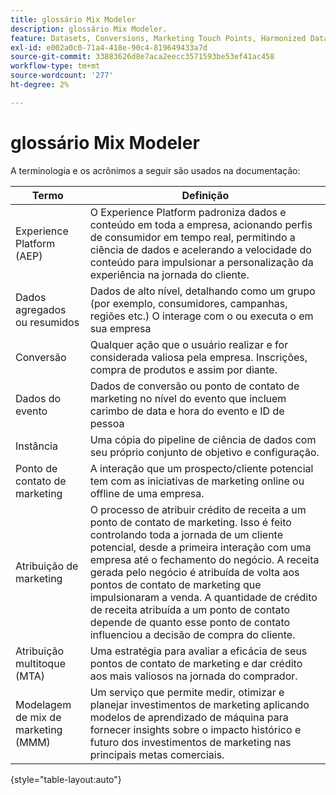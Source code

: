 ```yaml
---
title: glossário Mix Modeler
description: glossário Mix Modeler.
feature: Datasets, Conversions, Marketing Touch Points, Harmonized Data
exl-id: e002a0c0-71a4-418e-90c4-819649433a7d
source-git-commit: 33883626d8e7aca2eecc3571593be53ef41ac458
workflow-type: tm+mt
source-wordcount: '277'
ht-degree: 2%

---
```


# glossário Mix Modeler

A terminologia e os acrônimos a seguir são usados na documentação:

| Termo | Definição |
|---|---|
| Experience Platform (AEP) | O Experience Platform padroniza dados e conteúdo em toda a empresa, acionando perfis de consumidor em tempo real, permitindo a ciência de dados e acelerando a velocidade do conteúdo para impulsionar a personalização da experiência na jornada do cliente. |
| Dados agregados ou resumidos | Dados de alto nível, detalhando como um grupo (por exemplo, consumidores, campanhas, regiões etc.) O interage com o ou executa o em sua empresa |
| Conversão | Qualquer ação que o usuário realizar e for considerada valiosa pela empresa. Inscrições, compra de produtos e assim por diante. |
| Dados do evento | Dados de conversão ou ponto de contato de marketing no nível do evento que incluem carimbo de data e hora do evento e ID de pessoa |
| Instância | Uma cópia do pipeline de ciência de dados com seu próprio conjunto de objetivo e configuração. |
| Ponto de contato de marketing | A interação que um prospecto/cliente potencial tem com as iniciativas de marketing online ou offline de uma empresa. |
| Atribuição de marketing | O processo de atribuir crédito de receita a um ponto de contato de marketing. Isso é feito controlando toda a jornada de um cliente potencial, desde a primeira interação com uma empresa até o fechamento do negócio. A receita gerada pelo negócio é atribuída de volta aos pontos de contato de marketing que impulsionaram a venda. A quantidade de crédito de receita atribuída a um ponto de contato depende de quanto esse ponto de contato influenciou a decisão de compra do cliente. |
| Atribuição multitoque (MTA) | Uma estratégia para avaliar a eficácia de seus pontos de contato de marketing e dar crédito aos mais valiosos na jornada do comprador. |
| Modelagem de mix de marketing (MMM) | Um serviço que permite medir, otimizar e planejar investimentos de marketing aplicando modelos de aprendizado de máquina para fornecer insights sobre o impacto histórico e futuro dos investimentos de marketing nas principais metas comerciais. |

{style="table-layout:auto"}

